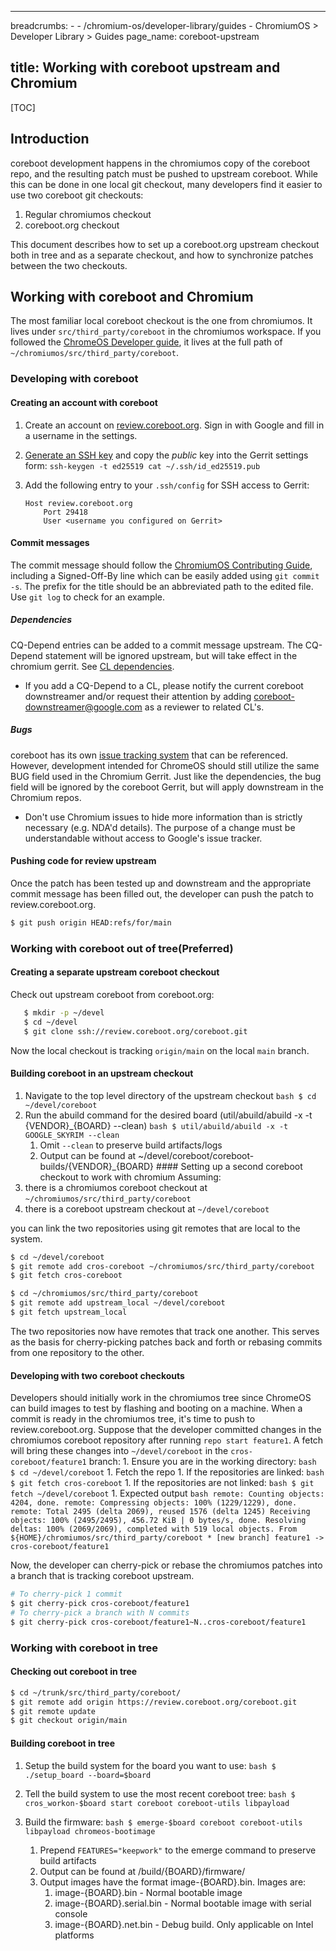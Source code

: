--------------------------------------------------------------------------------

breadcrumbs: - - /chromium-os/developer-library/guides - ChromiumOS > Developer
Library > Guides page_name: coreboot-upstream

## title: Working with coreboot upstream and Chromium

[TOC]

## Introduction

coreboot development happens in the chromiumos copy of the coreboot repo, and
the resulting patch must be pushed to upstream coreboot. While this can be done
in one local git checkout, many developers find it easier to use two coreboot
git checkouts:

1.  Regular chromiumos checkout
2.  coreboot.org checkout

This document describes how to set up a coreboot.org upstream checkout both in
tree and as a separate checkout, and how to synchronize patches between the two
checkouts.

## Working with coreboot and Chromium

The most familiar local coreboot checkout is the one from chromiumos. It lives
under `src/third_party/coreboot` in the chromiumos workspace. If you followed
the [ChromeOS Developer guide], it lives at the full path of
`~/chromiumos/src/third_party/coreboot`.

### Developing with coreboot

#### Creating an account with coreboot

1.  Create an account on [review.coreboot.org][Gerrit account page]. Sign in
    with Google and fill in a username in the settings.
1.  [Generate an SSH key][Gerrit's documentation] and copy the *public* key into
    the Gerrit settings form: `ssh-keygen -t ed25519 cat ~/.ssh/id_ed25519.pub`
1.  Add the following entry to your `.ssh/config` for SSH access to Gerrit:

    ```
    Host review.coreboot.org
        Port 29418
        User <username you configured on Gerrit>
    ```

#### Commit messages

The commit message should follow the [ChromiumOS Contributing Guide], including
a Signed-Off-By line which can be easily added using `git commit -s`. The prefix
for the title should be an abbreviated path to the edited file. Use `git log` to
check for an example.

##### Dependencies

CQ-Depend entries can be added to a commit message upstream. The CQ-Depend
statement will be ignored upstream, but will take effect in the chromium gerrit.
See [CL dependencies].

*   If you add a CQ-Depend to a CL, please notify the current coreboot
    downstreamer and/or request their attention by adding
    coreboot-downstreamer@google.com as a reviewer to related CL's.

##### Bugs

coreboot has its own [issue tracking system] that can be referenced. However,
development intended for ChromeOS should still utilize the same BUG field used
in the Chromium Gerrit. Just like the dependencies, the bug field will be
ignored by the coreboot Gerrit, but will apply downstream in the Chromium repos.

*   Don't use Chromium issues to hide more information than is strictly
    necessary (e.g. NDA'd details). The purpose of a change must be
    understandable without access to Google's issue tracker.

#### Pushing code for review upstream

Once the patch has been tested up and downstream and the appropriate commit
message has been filled out, the developer can push the patch to
review.coreboot.org.

```bash
$ git push origin HEAD:refs/for/main
```

### Working with coreboot out of tree(Preferred)

#### Creating a separate upstream coreboot checkout

Check out upstream coreboot from coreboot.org:

```bash
   $ mkdir -p ~/devel
   $ cd ~/devel
   $ git clone ssh://review.coreboot.org/coreboot.git
```

Now the local checkout is tracking `origin/main` on the local `main` branch.

#### Building coreboot in an upstream checkout

1.  Navigate to the top level directory of the upstream checkout `bash $ cd
    ~/devel/coreboot`
1.  Run the abuild command for the desired board (util/abuild/abuild -x -t
    {VENDOR}_{BOARD} --clean) `bash $ util/abuild/abuild -x -t GOOGLE_SKYRIM
    --clean`
    1.  Omit `--clean` to preserve build artifacts/logs
    1.  Output can be found at
        ~/devel/coreboot/coreboot-builds/{VENDOR}_{BOARD} #### Setting up a
        second coreboot checkout to work with chromium Assuming:
1.  there is a chromiumos coreboot checkout at
    `~/chromiumos/src/third_party/coreboot`
1.  there is a coreboot upstream checkout at `~/devel/coreboot`

you can link the two repositories using git remotes that are local to the
system.

```bash
$ cd ~/devel/coreboot
$ git remote add cros-coreboot ~/chromiumos/src/third_party/coreboot
$ git fetch cros-coreboot

$ cd ~/chromiumos/src/third_party/coreboot
$ git remote add upstream_local ~/devel/coreboot
$ git fetch upstream_local
```

The two repositories now have remotes that track one another. This serves as the
basis for cherry-picking patches back and forth or rebasing commits from one
repository to the other.

#### Developing with two coreboot checkouts

Developers should initially work in the chromiumos tree since ChromeOS can build
images to test by flashing and booting on a machine. When a commit is ready in
the chromiumos tree, it's time to push to review.coreboot.org. Suppose that the
developer committed changes in the chromiumos coreboot repository after running
`repo start feature1`. A fetch will bring these changes into `~/devel/coreboot`
in the `cros-coreboot/feature1` branch: 1. Ensure you are in the working
directory: `bash $ cd ~/devel/coreboot` 1. Fetch the repo 1. If the repositories
are linked: `bash $ git fetch cros-coreboot` 1. If the repositories are not
linked: `bash $ git fetch ~/devel/coreboot` 1. Expected output `bash remote:
Counting objects: 4204, done. remote: Compressing objects: 100% (1229/1229),
done. remote: Total 2495 (delta 2069), reused 1576 (delta 1245) Receiving
objects: 100% (2495/2495), 456.72 KiB | 0 bytes/s, done. Resolving deltas: 100%
(2069/2069), completed with 519 local objects. From
${HOME}/chromiumos/src/third_party/coreboot * [new branch] feature1 ->
cros-coreboot/feature1`

Now, the developer can cherry-pick or rebase the chromiumos patches into a
branch that is tracking coreboot upstream.

```bash
# To cherry-pick 1 commit
$ git cherry-pick cros-coreboot/feature1
# To cherry-pick a branch with N commits
$ git cherry-pick cros-coreboot/feature1~N..cros-coreboot/feature1
```

### Working with coreboot in tree

#### Checking out coreboot in tree

```bash
$ cd ~/trunk/src/third_party/coreboot/
$ git remote add origin https://review.coreboot.org/coreboot.git
$ git remote update
$ git checkout origin/main
```

#### Building coreboot in tree

1.  Setup the build system for the board you want to use: `bash $ ./setup_board
    --board=$board`

1.  Tell the build system to use the most recent coreboot tree: `bash $
    cros_workon-$board start coreboot coreboot-utils libpayload`

1.  Build the firmware: `bash $ emerge-$board coreboot coreboot-utils libpayload
    chromeos-bootimage`

    1.  Prepend `FEATURES="keepwork"` to the emerge command to preserve build
        artifacts
    1.  Output can be found at /build/{BOARD}/firmware/
    1.  Output images have the format image-{BOARD}.bin. Images are:
        1.  image-{BOARD}.bin - Normal bootable image
        1.  image-{BOARD}.serial.bin - Normal bootable image with serial console
        1.  image-{BOARD}.net.bin - Debug build. Only applicable on Intel
            platforms

[ChromeOS Developer guide]: https://www.chromium.org/chromium-os/developer-library/guides/development/developer-guide
[ChromiumOS Contributing Guide]: https://www.chromium.org/chromium-os/developer-library/guides/development/contributing
[CL dependencies]: https://www.chromium.org/chromium-os/developer-library/guides/development/contributing/#cl-dependencies
[coreboot.org]: https://coreboot.org
[Gerrit account page]: https://review.coreboot.org/#/settings/ssh-keys
[Gerrit's documentation]: https://gerrit-review.googlesource.com/Documentation/user-upload.html#ssh
[issue tracking system]: https://ticket.coreboot.org/
